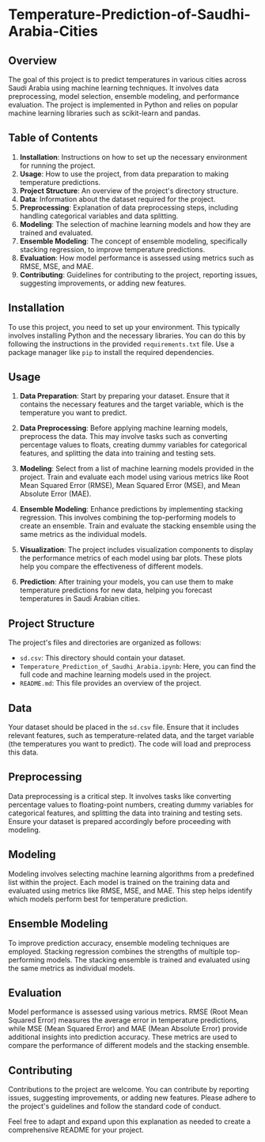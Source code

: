 # Temperature-Prediction-of-Saudhi-Arabia-Cities

## Overview

The goal of this project is to predict temperatures in various cities across Saudi Arabia using machine learning techniques. It involves data preprocessing, model selection, ensemble modeling, and performance evaluation. The project is implemented in Python and relies on popular machine learning libraries such as scikit-learn and pandas.

## Table of Contents

1. **Installation**: Instructions on how to set up the necessary environment for running the project.
2. **Usage**: How to use the project, from data preparation to making temperature predictions.
3. **Project Structure**: An overview of the project's directory structure.
4. **Data**: Information about the dataset required for the project.
5. **Preprocessing**: Explanation of data preprocessing steps, including handling categorical variables and data splitting.
6. **Modeling**: The selection of machine learning models and how they are trained and evaluated.
7. **Ensemble Modeling**: The concept of ensemble modeling, specifically stacking regression, to improve temperature predictions.
8. **Evaluation**: How model performance is assessed using metrics such as RMSE, MSE, and MAE.
9. **Contributing**: Guidelines for contributing to the project, reporting issues, suggesting improvements, or adding new features.

## Installation

To use this project, you need to set up your environment. This typically involves installing Python and the necessary libraries. You can do this by following the instructions in the provided `requirements.txt` file. Use a package manager like `pip` to install the required dependencies.

## Usage

1. **Data Preparation**: Start by preparing your dataset. Ensure that it contains the necessary features and the target variable, which is the temperature you want to predict.

2. **Data Preprocessing**: Before applying machine learning models, preprocess the data. This may involve tasks such as converting percentage values to floats, creating dummy variables for categorical features, and splitting the data into training and testing sets.

3. **Modeling**: Select from a list of machine learning models provided in the project. Train and evaluate each model using various metrics like Root Mean Squared Error (RMSE), Mean Squared Error (MSE), and Mean Absolute Error (MAE).

4. **Ensemble Modeling**: Enhance predictions by implementing stacking regression. This involves combining the top-performing models to create an ensemble. Train and evaluate the stacking ensemble using the same metrics as the individual models.

5. **Visualization**: The project includes visualization components to display the performance metrics of each model using bar plots. These plots help you compare the effectiveness of different models.

6. **Prediction**: After training your models, you can use them to make temperature predictions for new data, helping you forecast temperatures in Saudi Arabian cities.

## Project Structure

The project's files and directories are organized as follows:

- `sd.csv`: This directory should contain your dataset.
- `Temperature_Prediction_of_Saudhi_Arabia.ipynb`: Here, you can find the full code and machine learning models used in the project.
- `README.md`: This file provides an overview of the project.

## Data

Your dataset should be placed in the `sd.csv` file. Ensure that it includes relevant features, such as temperature-related data, and the target variable (the temperatures you want to predict). The code will load and preprocess this data.

## Preprocessing

Data preprocessing is a critical step. It involves tasks like converting percentage values to floating-point numbers, creating dummy variables for categorical features, and splitting the data into training and testing sets. Ensure your dataset is prepared accordingly before proceeding with modeling.

## Modeling

Modeling involves selecting machine learning algorithms from a predefined list within the project. Each model is trained on the training data and evaluated using metrics like RMSE, MSE, and MAE. This step helps identify which models perform best for temperature prediction.

## Ensemble Modeling

To improve prediction accuracy, ensemble modeling techniques are employed. Stacking regression combines the strengths of multiple top-performing models. The stacking ensemble is trained and evaluated using the same metrics as individual models.

## Evaluation

Model performance is assessed using various metrics. RMSE (Root Mean Squared Error) measures the average error in temperature predictions, while MSE (Mean Squared Error) and MAE (Mean Absolute Error) provide additional insights into prediction accuracy. These metrics are used to compare the performance of different models and the stacking ensemble.

## Contributing

Contributions to the project are welcome. You can contribute by reporting issues, suggesting improvements, or adding new features. Please adhere to the project's guidelines and follow the standard code of conduct.



Feel free to adapt and expand upon this explanation as needed to create a comprehensive README for your project.
